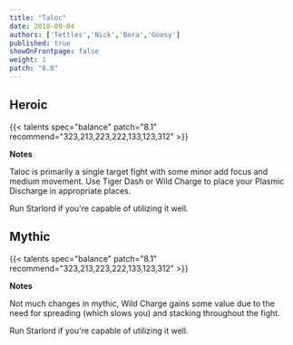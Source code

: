 ```yaml
---
title: "Taloc"
date: 2018-09-04
authors: ['Tettles','Nick','Bora','Goosy']
published: true
showOnFrontpage: false
weight: 1
patch: "8.0"
---
```


## Heroic
{{< talents spec="balance" patch="8.1" recommend="323,213,223,222,133,123,312" >}}

<b>Notes</b>

Taloc is primarily a single target fight with some minor add focus and medium movement. Use 
Tiger Dash or Wild Charge to place your Plasmic Discharge in appropriate places.

Run Starlord if you're capable of utilizing it well.

</center>


## Mythic
{{< talents spec="balance" patch="8.1" recommend="323,213,223,222,133,123,312" >}}

<b>Notes</b>

Not much changes in mythic, Wild Charge gains some value due to the need for spreading (which slows you) and stacking throughout the fight. 

Run Starlord if you're capable of utilizing it well.

</center>
 
